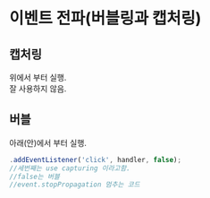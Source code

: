 # 이벤트 전파\(버블링과 캡처링\)

## 캡처링

위에서 부터 실행.  
잘 사용하지 않음.

## 버블

아래\(안\)에서 부터 실행.  


```javascript
.addEventListener('click', handler, false); 
//세번째는 use capturing 이라고함.
//false는 버블
//event.stopPropagation 멈추는 코드
```

